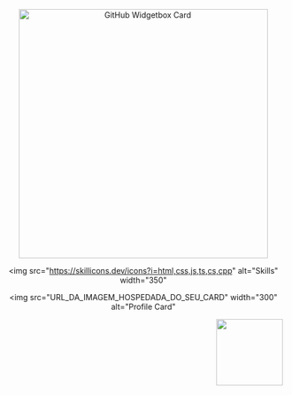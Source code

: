 <div align="center">
  <a href="https://discord.com/users/584018884500258829" title="GitHub Profile">
    <img 
      src="https://github-widgetbox.vercel.app/api/profile?username=aac8&theme=darkmode&data=followers,repositories,stars,commits" 
      alt="GitHub Widgetbox Card" 
      width="450"
    >
  </a>
  
  <br>
  
  <img 
    src="https://skillicons.dev/icons?i=html,css,js,ts,cs,cpp" 
    alt="Skills" 
    width="350"
  >
  
  <img 
    src="URL_DA_IMAGEM_HOSPEDADA_DO_SEU_CARD" 
    width="300" 
    alt="Profile Card"
  >
</div>

<p align="right">
  <img 
    src="https://visitcount.itsvg.in/api?id=aac8&icon=0&color=6" 
    width="120"
  >
</p>
